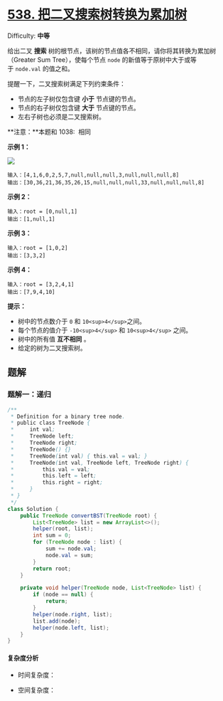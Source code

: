 # [538\. 把二叉搜索树转换为累加树](https://leetcode-cn.com/problems/convert-bst-to-greater-tree/)

Difficulty: **中等**

给出二叉 **搜索** 树的根节点，该树的节点值各不相同，请你将其转换为累加树（Greater Sum Tree），使每个节点 `node` 的新值等于原树中大于或等于 `node.val` 的值之和。

提醒一下，二叉搜索树满足下列约束条件：

*   节点的左子树仅包含键 **小于** 节点键的节点。
*   节点的右子树仅包含键 **大于** 节点键的节点。
*   左右子树也必须是二叉搜索树。

**注意：**本题和 1038:  相同

**示例 1：**

**![](https://assets.leetcode-cn.com/aliyun-lc-upload/uploads/2019/05/03/tree.png)**

```
输入：[4,1,6,0,2,5,7,null,null,null,3,null,null,null,8]
输出：[30,36,21,36,35,26,15,null,null,null,33,null,null,null,8]
```

**示例 2：**

```
输入：root = [0,null,1]
输出：[1,null,1]
```

**示例 3：**

```
输入：root = [1,0,2]
输出：[3,3,2]
```

**示例 4：**

```
输入：root = [3,2,4,1]
输出：[7,9,4,10]
```

**提示：**

*   树中的节点数介于 `0` 和 `10<sup>4</sup>`之间。
*   每个节点的值介于 `-10<sup>4</sup>` 和 `10<sup>4</sup>` 之间。
*   树中的所有值 **互不相同** 。
*   给定的树为二叉搜索树。


## 题解

### 题解一：递归

```java
/**
 * Definition for a binary tree node.
 * public class TreeNode {
 *     int val;
 *     TreeNode left;
 *     TreeNode right;
 *     TreeNode() {}
 *     TreeNode(int val) { this.val = val; }
 *     TreeNode(int val, TreeNode left, TreeNode right) {
 *         this.val = val;
 *         this.left = left;
 *         this.right = right;
 *     }
 * }
 */
class Solution {
    public TreeNode convertBST(TreeNode root) {
        List<TreeNode> list = new ArrayList<>();
        helper(root, list);
        int sum = 0;
        for (TreeNode node : list) {
            sum += node.val;
            node.val = sum;
        }
        return root;
    }

    private void helper(TreeNode node, List<TreeNode> list) {
        if (node == null) {
            return;
        }
        helper(node.right, list);
        list.add(node);
        helper(node.left, list);
    }
}
```

#### 复杂度分析

- 时间复杂度：

- 空间复杂度：
